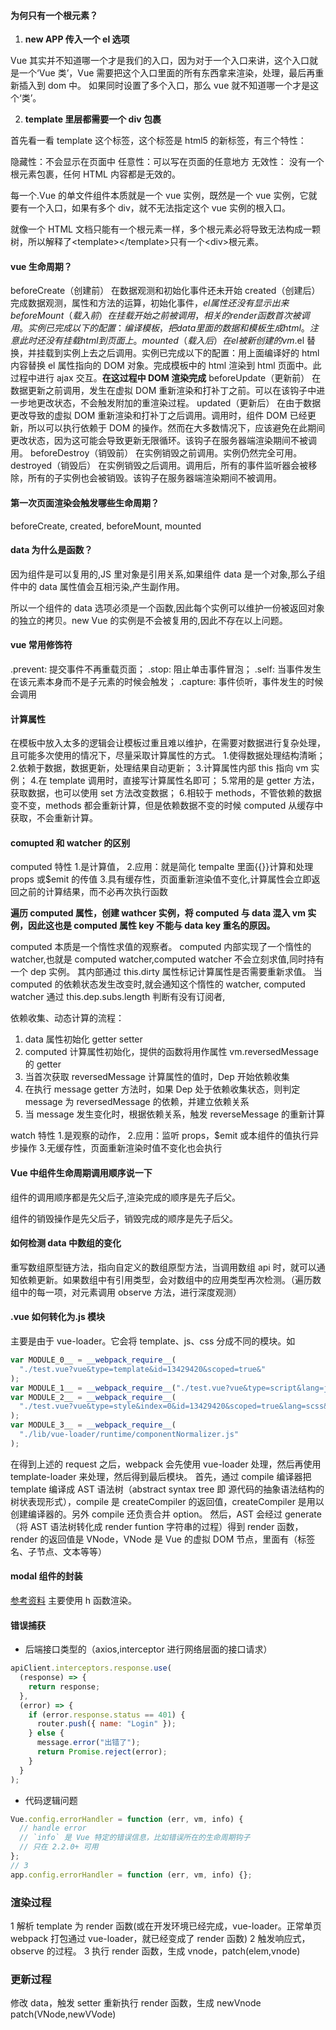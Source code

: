 #### 为何只有一个根元素？

1. **new APP 传入一个 el 选项**

Vue 其实并不知道哪一个才是我们的入口，因为对于一个入口来讲，这个入口就是一个‘Vue 类’，Vue 需要把这个入口里面的所有东西拿来渲染，处理，最后再重新插入到 dom 中。
如果同时设置了多个入口，那么 vue 就不知道哪一个才是这个‘类’。

2. **template 里层都需要一个 div 包裹**

首先看一看 template 这个标签，这个标签是 html5 的新标签，有三个特性：

隐藏性：不会显示在页面中
任意性：可以写在页面的任意地方
无效性： 没有一个根元素包裹，任何 HTML 内容都是无效的。

每一个.Vue 的单文件组件本质就是一个 vue 实例，既然是一个 vue 实例，它就要有一个入口，如果有多个 div，就不无法指定这个 vue 实例的根入口。

就像一个 HTML 文档只能有一个根元素一样，多个根元素必将导致无法构成一颗树，所以解释了\<template>\</template>只有一个\<div>根元素。

#### vue 生命周期？

beforeCreate（创建前） 在数据观测和初始化事件还未开始
created（创建后） 完成数据观测，属性和方法的运算，初始化事件，$el属性还没有显示出来
  beforeMount（载入前） 在挂载开始之前被调用，相关的render函数首次被调用。实例已完成以下的配置：编译模板，把data里面的数据和模板生成html。注意此时还没有挂载html到页面上。
  mounted（载入后） 在el被新创建的vm.$el 替换，并挂载到实例上去之后调用。实例已完成以下的配置：用上面编译好的 html 内容替换 el 属性指向的 DOM 对象。完成模板中的 html 渲染到 html 页面中。此过程中进行 ajax 交互。**在这过程中 DOM 渲染完成**
beforeUpdate（更新前） 在数据更新之前调用，发生在虚拟 DOM 重新渲染和打补丁之前。可以在该钩子中进一步地更改状态，不会触发附加的重渲染过程。
updated（更新后） 在由于数据更改导致的虚拟 DOM 重新渲染和打补丁之后调用。调用时，组件 DOM 已经更新，所以可以执行依赖于 DOM 的操作。然而在大多数情况下，应该避免在此期间更改状态，因为这可能会导致更新无限循环。该钩子在服务器端渲染期间不被调用。
beforeDestroy（销毁前） 在实例销毁之前调用。实例仍然完全可用。
destroyed（销毁后） 在实例销毁之后调用。调用后，所有的事件监听器会被移除，所有的子实例也会被销毁。该钩子在服务器端渲染期间不被调用。

#### 第一次页面渲染会触发哪些生命周期？

beforeCreate, created, beforeMount, mounted

#### data 为什么是函数？

因为组件是可以复用的,JS 里对象是引用关系,如果组件 data 是一个对象,那么子组件中的 data 属性值会互相污染,产生副作用。

所以一个组件的 data 选项必须是一个函数,因此每个实例可以维护一份被返回对象的独立的拷贝。new Vue 的实例是不会被复用的,因此不存在以上问题。

#### vue 常用修饰符

.prevent: 提交事件不再重载页面；
.stop: 阻止单击事件冒泡；
.self: 当事件发生在该元素本身而不是子元素的时候会触发；
.capture: 事件侦听，事件发生的时候会调用

#### 计算属性

在模板中放入太多的逻辑会让模板过重且难以维护，在需要对数据进行复杂处理，且可能多次使用的情况下，尽量采取计算属性的方式。 1.使得数据处理结构清晰； 2.依赖于数据，数据更新，处理结果自动更新； 3.计算属性内部 this 指向 vm 实例； 4.在 template 调用时，直接写计算属性名即可； 5.常用的是 getter 方法，获取数据，也可以使用 set 方法改变数据； 6.相较于 methods，不管依赖的数据变不变，methods 都会重新计算，但是依赖数据不变的时候 computed 从缓存中获取，不会重新计算。

#### comupted 和 watcher 的区别

computed 特性 1.是计算值， 2.应用：就是简化 tempalte 里面{{}}计算和处理 props 或\$emit 的传值 3.具有缓存性，页面重新渲染值不变化,计算属性会立即返回之前的计算结果，而不必再次执行函数

**遍历 computed 属性，创建 wathcer 实例，将 computed 与 data 混入 vm 实例，因此这也是 computed 属性 key 不能与 data key 重名的原因。**

computed 本质是一个惰性求值的观察者。
computed 内部实现了一个惰性的 watcher,也就是 computed watcher,computed watcher 不会立刻求值,同时持有一个 dep 实例。
其内部通过 this.dirty 属性标记计算属性是否需要重新求值。
当 computed 的依赖状态发生改变时,就会通知这个惰性的 watcher,
computed watcher 通过 this.dep.subs.length 判断有没有订阅者,

依赖收集、动态计算的流程：

1. data 属性初始化 getter setter
2. computed 计算属性初始化，提供的函数将用作属性 vm.reversedMessage 的 getter
3. 当首次获取 reversedMessage 计算属性的值时，Dep 开始依赖收集
4. 在执行 message getter 方法时，如果 Dep 处于依赖收集状态，则判定 message 为 reversedMessage 的依赖，并建立依赖关系
5. 当 message 发生变化时，根据依赖关系，触发 reverseMessage 的重新计算

watch 特性 1.是观察的动作， 2.应用：监听 props，\$emit 或本组件的值执行异步操作 3.无缓存性，页面重新渲染时值不变化也会执行

#### Vue 中组件生命周期调用顺序说一下

组件的调用顺序都是先父后子,渲染完成的顺序是先子后父。

组件的销毁操作是先父后子，销毁完成的顺序是先子后父。

#### 如何检测 data 中数组的变化

重写数组原型链方法，指向自定义的数组原型方法，当调用数组 api 时，就可以通知依赖更新。如果数组中有引用类型，会对数组中的应用类型再次检测。（遍历数组中的每一项，对元素调用 observe 方法，进行深度观测）

#### .vue 如何转化为.js 模块

主要是由于 vue-loader。它会将 template、js、css 分成不同的模块。如

```js
var MODULE_0__ = __webpack_require__(
  "./test.vue?vue&type=template&id=13429420&scoped=true&"
);
var MODULE_1__ = __webpack_require__("./test.vue?vue&type=script&lang=js&");
var MODULE_2__ = __webpack_require__(
  "./test.vue?vue&type=style&index=0&id=13429420&scoped=true&lang=scss&"
);
var MODULE_3__ = __webpack_require__(
  "./lib/vue-loader/runtime/componentNormalizer.js"
);
```

在得到上述的 request 之后，webpack 会先使用 vue-loader 处理，然后再使用 template-loader 来处理，然后得到最后模块。
首先，通过 compile 编译器把 template 编译成 AST 语法树（abstract syntax tree 即 源代码的抽象语法结构的树状表现形式），compile 是 createCompiler 的返回值，createCompiler 是用以创建编译器的。另外 compile 还负责合并 option。
然后，AST 会经过 generate（将 AST 语法树转化成 render funtion 字符串的过程）得到 render 函数，render 的返回值是 VNode，VNode 是 Vue 的虚拟 DOM 节点，里面有（标签名、子节点、文本等等）

#### modal 组件的封装

[参考资料](https://segmentfault.com/a/1190000038928664)
主要使用 h 函数渲染。

#### 错误捕获

- 后端接口类型的（axios,interceptor 进行网络层面的接口请求）

```js
apiClient.interceptors.response.use(
  (response) => {
    return response;
  },
  (error) => {
    if (error.response.status == 401) {
      router.push({ name: "Login" });
    } else {
      message.error("出错了");
      return Promise.reject(error);
    }
  }
);
```

- 代码逻辑问题

```js
Vue.config.errorHandler = function (err, vm, info) {
  // handle error
  // `info` 是 Vue 特定的错误信息，比如错误所在的生命周期钩子
  // 只在 2.2.0+ 可用
};
// 3
app.config.errorHandler = function (err, vm, info) {};
```

### 渲染过程

1 解析 template 为 render 函数(或在开发环境已经完成，vue-loader。正常单页 webpack 打包通过 vue-loader，就已经变成了 render 函数)
2 触发响应式，observe 的过程。
3 执行 render 函数，生成 vnode，patch(elem,vnode)

### 更新过程

修改 data，触发 setter
重新执行 render 函数，生成 newVnode
patch(VNode,newVVode)

###

